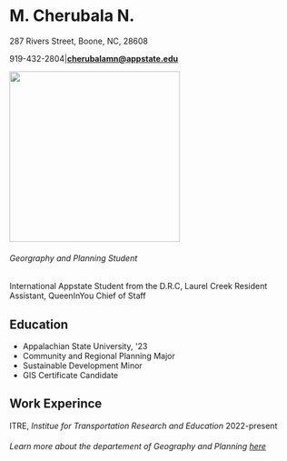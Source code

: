 # M. Cherubala N.
287 Rivers Street, Boone, NC, 28608


919-432-2804|**cherubalamn@appstate.edu**


<img src="Interview_pic.jpg" width="300"/>

###### Georgraphy and Planning Student
International Appstate Student from the D.R.C, Laurel Creek Resident Assistant, QueenInYou Chief of Staff

## Education
- Appalachian State University, '23
- Community and Regional Planning Major
- Sustainable Development Minor
- GIS Certificate Candidate

## Work Experince
ITRE, _Institue for Transportation Research and Education_
2022-present

###### Learn more about the departement of Geography and Planning [here](https://geo.appstate.edu/)
